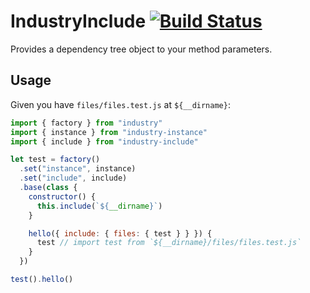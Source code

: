 # IndustryInclude [![Build Status](https://travis-ci.org/invrs/industry-include.svg?branch=master)](https://travis-ci.org/invrs/industry-include)

Provides a dependency tree object to your method parameters.

## Usage

Given you have `files/files.test.js` at `${__dirname}`:

```js
import { factory } from "industry"
import { instance } from "industry-instance"
import { include } from "industry-include"

let test = factory()
  .set("instance", instance)
  .set("include", include)
  .base(class {
    constructor() {
      this.include(`${__dirname}`)
    }

    hello({ include: { files: { test } } }) {
      test // import test from `${__dirname}/files/files.test.js`
    }
  })

test().hello()
```
